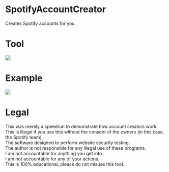 # SpotifyAccountCreator
 Creates Spotify accounts for you.

# Tool
![](https://i.ibb.co/QnFYWcB/spotify-account-creator-tool.png)

# Example
![](https://i.ibb.co/JHHg3Md/spotify-account-creator-example.png)

  
# Legal
 This was merely a speedrun to demonstrate how account creators work.<br/>
 This is illegal if you use this without the consent of the owners (in this case, the Spotify team).<br/>
 The software designed to perform website security testing.<br/>
 The author is not responsible for any illegal use of these programs.<br/>
 I am not accountable for anything you get into.<br/>
 I am not accountable for any of your actions.<br/>
 This is 100% educational, please do not misuse this tool.
 

